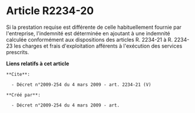 # Article R2234-20

Si la prestation requise est différente de celle habituellement fournie par l'entreprise, l'indemnité est déterminée en
ajoutant à une indemnité calculée conformément aux dispositions des articles R. 2234-21 à R. 2234-23 les charges et frais
d'exploitation afférents à l'exécution des services prescrits.

**Liens relatifs à cet article**

	**Cite**:

	  - Décret n°2009-254 du 4 mars 2009 - art. 2234-21 (V)

	**Créé par**:

	  - Décret n°2009-254 du 4 mars 2009 - art.
